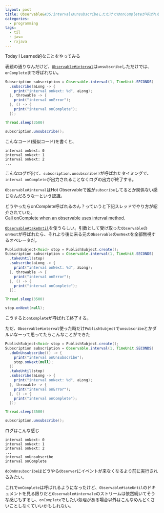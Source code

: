 ```yaml
---
layout: post
title: Observable&#35;intervalはunsubscribeしただけではonCompleteが呼ばれない
categories:
  - programming
tags:
  - til
  - java
  - rxjava
---
```


Today I Learned的なことをやってみる

表題の通りなんだけど、[`Observable#interval`](http://reactivex.io/documentation/operators/interval.html)は`unsubscribe`しただけでは、`onComplete`まで呼ばれない。

```java
Subscription subscription = Observable.interval(1, TimeUnit.SECONDS)
  .subscribe(aLong -> {
    print("interval onNext: %d", aLong);
  }, throwable -> {
    print("interval onError");
  }, () -> {
    print("interval onComplete");
  });

Thread.sleep(3500)

subscription.unsubscribe();
```

こんなコード(擬似コード)を書くと、

```
interval onNext: 0
interval onNext: 1
interval onNext: 2
...
```

こんなログが出て、`subscription.unsubscribe()`が呼ばれたタイミングで、`interval onComplete`が出力されることなくログの出力が終了する。

`Observable#interval`はHot Observableで誰が`subscribe`してるとか関係ない感じなんだろうなーという認識。

どうやったらonComplete呼ばれるのん？っていうと下記スレッドでやり方が紹介されていた。  
[Call onComplete when an observable uses interval method.](https://groups.google.com/forum/#!topic/rxjava/WKawYWELg4E)

[`Observable#takeUntil`](http://reactivex.io/documentation/operators/takeuntil.html)を使うらしい。引数として受け取った`Observable`の`onNext`が呼ばれたら、それより後に来る元の`Observable`の`onNext`を全部無視するオペレータだ。


```java
PublishSubject<Void> stop = PublishSubject.create();
Subscription subscription = Observable.interval(1, TimeUnit.SECONDS)
  .takeUntil(stop)
  .subscribe(aLong -> {
    print("interval onNext: %d", aLong);
  }, throwable -> {
    print("interval onError");
  }, () -> {
    print("interval onComplete");
  });

Thread.sleep(3500)

stop.onNext(null);
```

こうすると`onComplete`が呼ばれて終了する。


ただ、`Observable#interval`使った時だけ`PublishSubject`で`unsubscribe`とかダルいなーって思ってたらこんなことができた

```java
PublishSubject<Void> stop = PublishSubject.create();
Subscription subscription = Observable.interval(1, TimeUnit.SECONDS)
  .doOnUnsubscribe(() -> {
    print("interval onUnsubscribe");
    stop.onNext(null);
  })
  .takeUntil(stop)
  .subscribe(aLong -> {
    print("interval onNext: %d", aLong);
  }, throwable -> {
    print("interval onError");
  }, () -> {
    print("interval onComplete");
  });

Thread.sleep(3500)

subscription.unsubscribe();
```

ログはこんな感じ

```
interval onNext: 0
interval onNext: 1
interval onNext: 2
...
interval onUnsubscribe
interval onComplete
```

`doOnUnsubscribe`はどうやら`Observer`にイベントが来なくなるより前に実行されるみたい。

これで`onComplete`は呼ばれるようになったけど、`Observable#takeUntil`のドキュメントを見る限りだと`Observable#intervale`のストリームは依然続いてそうな感じもするし、`onComplete`でしたい処理がある場合以外はこんなめんどくさいことしなくていいかもしれない。
